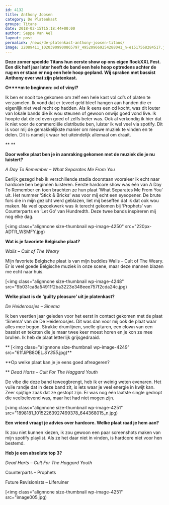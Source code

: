 ```yaml
---
id: 4132
title: Anthony Joosen 
category: De Platenkast
groups: Titans
date: 2018-02-15T15:18:44+00:00
author: Seppe Van Ael
layout: post
permalink: /news/de-platenkast-anthony-joosen-titans/
image: 22089411_10203909900865797_495209669254288041_n-e1517568284517.jpg
---
```

**Deze zomer speelde Titans hun eerste show op ons eigen RockXXL Fest. Een dik half jaar later heeft de band een hele hoop optredens achter de rug en er staan er nog een hele hoop gepland. Wij spraken met bassist Anthony over wat zijn platenkast.**

**O****m te beginnen: cd of vinyl?**

Ik ben er nooit toe gekomen om zelf een hele kast vol cd’s of platen te verzamelen. Ik vond dat er teveel geld bleef hangen aan handen die er eigenlijk niet veel recht op hadden. Als ik eens een cd kocht, was dit louter van lokale bands die ik wou steunen of gewoon onwijs goed vond live. Ik hoopte dat de cd even goed of zelfs beter was. Ook al verkondig ik hier dat ik niet voor de commerciële distributie ben, luister ik wel veel via spotify. Dit is voor mij de gemakkelijkste manier om nieuwe muziek te vinden en te delen. Dit is namelijk waar het uiteindelijk allemaal om draait.

** **

**Door welke plaat ben je in aanraking gekomen met de muziek die je nu luistert?**

_A Day To Remember – What Separates Me From You_

Eerlijk gezegd heb ik verschillende stadia doorstaan vooraleer ik echt naar hardcore ben beginnen luisteren. Eerste hardcore show was één van A Day To Remember en toen brachten ze hun plaat ‘What Separates Me From You’ uit. Het nummer ‘Stick & Bricks’ was voor mij echt een eyeopener. De brute fors die in mijn gezicht werd geblazen, liet mij beseffen dat ik dat ook wou maken. Na veel opzoekwerk was ik terecht gekomen bij ‘Prophets’ van Counterparts en ‘Let Go’ van Hundredth. Deze twee bands inspireren mij nog elke dag.

[<img class="alignnone size-thumbnail wp-image-4250" src="220px-ADTR_WSMFY.jpg)

**Wat is je favoriete Belgische plaat?**

_Walls – Cult of The Weary_

Mijn favoriete Belgische plaat is van mijn buddies Walls – Cult of The Weary. Er is veel goede Belgische muziek in onze scene, maar deze mannen blazen me echt naar huis.

[<img class="alignnone size-thumbnail wp-image-4248" src="9b031ca8a54911f2ba3223e348eee757f2cda24c.jpg)

**Welke plaat is de ‘guilty pleasure’ uit je platenkast?**

_De Heideroosjes – Sinema_

Ik ben veertien jaar geleden voor het eerst in contact gekomen met de plaat ‘Sinema’ van de De Heideroosjes. Dit was dan voor mij ook de plaat waar alles mee begon. Strakke drumlijnen, snelle gitaren, een clown van een bassist en teksten die je maar twee keer moest horen en je kon ze mee brullen. Ik heb de plaat letterlijk grijsgedraaid.

** [<img class="alignnone size-thumbnail wp-image-4249" src="61fJiPB8OEL._SY355_.jpg)**

**Op welke plaat kan je je eens goed afreageren?
  
** _Dead Harts – Cult For The Haggard Youth_

De vibe die deze band teweegbrengt, heb ik er weinig weten evenaren. Het vuile randje dat in deze band zit, is iets waar je veel energie in kwijt kan. Zeer spijtige zaak dat ze gestopt zijn. Er was nog één laatste single gedropt die veelbelovend was, maar het had niet mogen zijn.

[<img class="alignnone size-thumbnail wp-image-4251" src="1898181_10152263927499378_644368015_n.jpg)

**Een vriend vraagt je advies over hardcore. Welke plaat raad je hem aan?**

Ik zou niet kunnen kiezen, ik zou gewoon een paar screenshots maken van mijn spotify playlist. Als ze het daar niet in vinden, is hardcore niet voor hen bestemd.

**Heb je een absolute top 3?**

_Dead Harts – Cult For The Haggard Youth_

Counterparts – Prophets

Future Revisionists – Liferuiner

[<img class="alignnone size-thumbnail wp-image-4251" src="image005.jpg)
